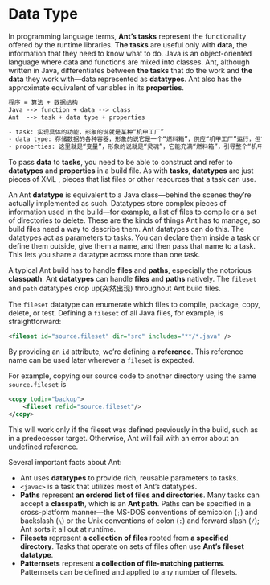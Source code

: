 # Data Type

In programming language terms, **Ant’s tasks** represent the functionality offered by the runtime libraries. **The tasks** are useful only with **data**, the information that they need to know what to do. Java is an object-oriented language where data and functions are mixed into classes. Ant, although written in Java, differentiates between **the tasks** that do the work and **the data** they work with—data represented as **datatypes**. Ant also has the approximate equivalent of variables in its **properties**.

```txt
程序 = 算法 + 数据结构
Java --> function + data --> class
Ant  --> task + data type + properties

- task: 实现具体的功能，形象的说就是某种“机甲工厂”
- data type: 存储数据的各种容器，形象的说它是一个“燃料箱”，供应“机甲工厂”运行，但它只是一个“空壳”，而没有“灵魂”
- properties: 这里就是“变量”，形象的说就是“灵魂”，它能充满“燃料箱”，引导整个“机甲工厂”运作起来
```

To pass **data** to **tasks**, you need to be able to construct and refer to **datatypes** and **properties** in a build file. As with **tasks**, **datatypes** are just pieces of XML , pieces that list files or other resources that a task can use.

An Ant **datatype** is equivalent to a Java class—behind the scenes they’re actually implemented as such. Datatypes store complex pieces of information used in the build—for example, a list of files to compile or a set of directories to delete. These are the kinds of things Ant has to manage, so build files need a way to describe them. Ant datatypes can do this. The datatypes act as parameters to tasks. You can declare them inside a task or define them outside, give them a name, and then pass that name to a task. This lets you share a datatype across more than one task.

A typical Ant build has to handle **files** and **paths**, especially the notorious **classpath**. Ant **datatypes** can handle **files** and **paths** natively. The `fileset` and `path` datatypes crop up(突然出现) throughout Ant build files.

The `fileset` datatype can enumerate which files to compile, package, copy, delete, or test. Defining a `fileset` of all Java files, for example, is straightforward:

```xml
<fileset id="source.fileset" dir="src" includes="**/*.java" />
```

By providing an `id` attribute, we’re defining a **reference**. This reference name can be used later wherever a `fileset` is expected.

For example, copying our source code to another directory using the same `source.fileset` is

```xml
<copy todir="backup">
    <fileset refid="source.fileset"/>
</copy>
```

This will work only if the fileset was defined previously in the build, such as in a predecessor target. Otherwise, Ant will fail with an error about an undefined reference.

Several important facts about Ant:

- Ant uses **datatypes** to provide rich, reusable parameters to tasks.
- `<javac>` is a task that utilizes most of Ant’s datatypes.
- **Paths** represent **an ordered list of files and directories**. Many tasks can accept a **classpath**, which is an **Ant path**. Paths can be specified in a cross-platform manner—the MS-DOS conventions of semicolon (`;`) and backslash (`\`) or the Unix conventions of colon (`:`) and forward slash (`/`); Ant sorts it all out at runtime.
- **Filesets** represent **a collection of files** rooted from **a specified directory**. Tasks that operate on sets of files often use **Ant’s fileset datatype**.
- **Patternsets** represent **a collection of file-matching patterns**. Patternsets can be defined and applied to any number of filesets.




